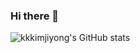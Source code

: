 ### Hi there 👋

<!--
**kkkimjiyong/kkkimjiyong** is a ✨ _special_ ✨ repository because its `README.md` (this file) appears on your GitHub profile.

Here are some ideas to get you started:

- 🔭 I’m currently working on ...
- 🌱 I’m currently learning ...
- 👯 I’m looking to collaborate on ...
- 🤔 I’m looking for help with ...
- 💬 Ask me about ...
- 📫 How to reach me: ...
- 😄 Pronouns: ...
- ⚡ Fun fact: ...
-->
![kkkimjiyong's GitHub stats](https://github-readme-stats.vercel.app/api?username=kkkimjiyong&show_icons=true&theme=radical)
